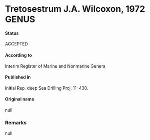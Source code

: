 Tretosestrum J.A. Wilcoxon, 1972 GENUS
=======

#### Status
ACCEPTED

#### According to
Interim Register of Marine and Nonmarine Genera

#### Published in
Initial Rep. deep Sea Drilling Proj. 11: 430.

#### Original name
null

### Remarks
null
